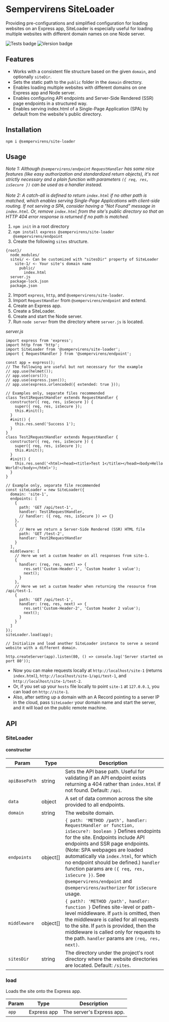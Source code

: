 # Sempervirens SiteLoader

Providing pre-configurations and simplified configuration for loading websites on an Express app, SiteLoader is especially useful for loading multiple websites with different domain names on one Node server.

![Tests badge](https://github.com/lukedupuis/sempervirens-site-loader/actions/workflows/main.yml/badge.svg?event=push) ![Version badge](https://img.shields.io/static/v1?label=Node&labelColor=30363c&message=16.x&color=blue)

## Features

- Works with a consistent file structure based on the given `domain`, and optionally `siteDir`.
- Sets the static path to the `public` folder in the `domain` directory.
- Enables loading multiple websites with different domains on one Express app and Node server.
- Enables configuring API endpoints and Server-Side Rendered (SSR) page endpoints in a structured way.
- Enables serving index.html of a Single-Page Application (SPA) by default from the website's public directory.

## Installation

`npm i @sempervirens/site-loader`

## Usage

_Note 1: Although `@sempervirens/endpoint` `RequestHandler` has some nice features (like easy authorization and standardized return objects), it's not strictly necessary and a plain function with parameters `({ req, res, isSecure })` can be used as a handler instead._<br><br>
_Note 2: A catch-all is defined to return `index.html` if no other path is matched, which enables serving Single-Page Applications with client-side routing. If not serving a SPA, consider having a "Not Found" message in `index.html`. Or, remove `index.html` from the site's public directory so that an HTTP 404 error response is returned if no path is matched._

1. `npm init` in a root directory
2. `npm install express @sempervirens/site-loader @sempervirens/endpoint`
3. Create the following `sites` structure.
```
{root}/
  node_modules/
  sites/ <- Can be customized with "sitesDir" property of SiteLoader
    site-1/ <- Your site's domain name
      public/
        index.html
  server.js
  package-lock.json
  package.json
```
2. Import `express`, `http`, and `@sempervirens/site-loader`.
3. Import `RequestHandler` from `@sempervirens/endpoint` and extend.
4. Create an Express app.
5. Create a SiteLoader.
6. Create and start the Node server.
7. Run `node server` from the directory where `server.js` is located.

_server.js_
```
import express from 'express';
import http from 'http';
import SiteLoader from '@sempervirens/site-loader';
import { RequestHandler } from '@sempervirens/endpoint';

const app = express();
// The following are useful but not necessary for the example
// app.use(helmet());
// app.use(cors());
// app.use(express.json());
// app.use(express.urlencoded({ extended: true }));

// Examples only, separate files recommended
class Test1RequestHandler extends RequestHandler {
  constructor({ req, res, isSecure }) {
    super({ req, res, isSecure });
    this.#init();
  }
  #init() {
    this.res.send('Success 1');
  }
}
class Test2RequestHandler extends RequestHandler {
  constructor({ req, res, isSecure }) {
    super({ req, res, isSecure });
    this.#init();
  }
  #init() {
    this.res.send('<html><head><title>Test 1</title></head><body>Hello World!</body></html>');
  }
}

// Example only, separate file recommended
const siteLoader = new SiteLoader({
  domain: 'site-1',
  endpoints: [
    {
      path: 'GET /api/test-1',
      handler: Test1RequestHandler,
      // handler: ({ req, res, isSecure }) => {}
    },
    {
      // Here we return a Server-Side Rendered (SSR) HTML file
      path: 'GET /test-2',
      handler: Test2RequestHandler
    }
  ],
  middleware: [
    // Here we set a custom header on all responses from site-1.
    {
      handler: (req, res, next) => {
        res.set('Custom-Header-1', 'Custom header 1 value');
        next();
      }
    },
    // Here we set a custom header when returning the resource from /api/test-1.
    {
      path: 'GET /api/test-1',
      handler: (req, res, next) => {
        res.set('Custom-Header-2', 'Custom header 2 value');
        next();
      }
    }
  ]
});
siteLoader.load(app);

// Initialize and load another SiteLoader instance to serve a second website with a different domain.

http.createServer(app).listen(80, () => console.log('Server started on port 80'));
```

- Now you can make requests locally at `http://localhost/site-1` (returns `index.html`), `http://localhost/site-1/api/test-1`, and `http://localhost/site-1/test-2`.
- Or, if you set up your `hosts` file locally to point `site-1` at `127.0.0.1`, you can load on `http://site-1`.
- Also, after setting up a domain with an A Record pointing to a server IP in the cloud, pass `SiteLoader` your domain name and start the server, and it will load on the public remote machine.

## API

### SiteLoader

#### constructor

| Param  | Type | Description |
|--------|------|-------------|
| `apiBasePath` | string | Sets the API base path. Useful for validating if an API endpoint exists returning a 404 rather than `index.html` if not found. Default: `/api`. |
| `data` | object | A set of data common across the site provided to all endpoints. |
| `domain` | string | The website domain. |
| `endpoints` | object[] | `{ path: 'METHOD /path', handler: RequestHandler or function, isSecure?: boolean }` Defines endopints for the site. Endpoints include API endpoints and SSR page endpoints. (Note: SPA webpages are loaded automatically via `index.html`, for which no endpoint should be defined.) `handler` function params are `({ req, res, isSecure })`. See `@sempervirens/endpoint` and `@sempervirens/authorizer` for `isSecure` usage. |
| `middleware` | object[] | `{ path?: 'METHOD /path', handler: function }` Defines site-level or path-level middleware. If `path` is omitted, then the middleware is called for all requests to the site. If `path` is provided, then the middleware is called only for requests to the path. `handler` params are `(req, res, next)`. |4
| `sitesDir` | string | The directory under the project's root directory where the website directories are located. Default: `/sites`. |

### load

Loads the site onto the Express app.

| Param  | Type | Description |
|--------|------|-------------|
| `app` | Express app | The server's Express app. |

